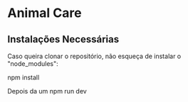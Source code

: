 # Animal Care

## Instalações Necessárias
Caso queira clonar o repositório, não esqueça de instalar o "node_modules":

npm install

Depois da um npm run dev